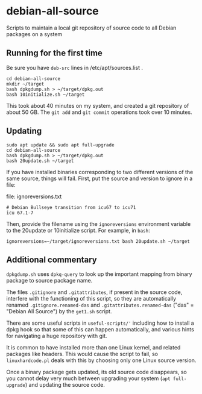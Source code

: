 # debian-all-source

Scripts to maintain a local git repository of source code to all
Debian packages on a system

## Running for the first time

Be sure you have `deb-src` lines in /etc/apt/sources.list .

```
cd debian-all-source
mkdir ~/target
bash dpkgdump.sh > ~/target/dpkg.out
bash 10initialize.sh ~/target
```

This took about 40 minutes on my system, and created a git repository
of about 50 GB.  The `git add` and `git commit` operations took over
10 minutes.

## Updating

```
sudo apt update && sudo apt full-upgrade
cd debian-all-source
bash dpkgdump.sh > ~/target/dpkg.out
bash 20update.sh ~/target
```

If you have installed binaries corresponding to two different versions
of the same source, things will fail.  First, put the source and
version to ignore in a file:

file: ignoreversions.txt
```
# Debian Bullseye transition from icu67 to icu71
icu 67.1-7
```

Then, provide the filename using the `ignoreversions` environment
variable to the 20update or 10initialize script.  For example, in
`bash`:

```
ignoreversions=~/target/ignoreversions.txt bash 20update.sh ~/target
```

## Additional commentary

`dpkgdump.sh` uses `dpkq-query` to look up the important mapping from
binary package to source package name.

The files `.gitignore` and `.gitattributes`, if present in the source
code, interfere with the functioning of this script, so they are
automatically renamed `.gitignore.renamed-das` and
`.gitattributes.renamed-das` ("das" = "Debian All Source") by the
`get1.sh` script.

There are some useful scripts in `useful-scripts/'` including how to
install a dpkg hook so that some of this can happen automatically, and
various hints for navigating a huge repository with git.

It is common to have installed more than one Linux kernel, and related
packages like headers.  This would cause the script to fail, so
`linuxhardcode.pl` deals with this by choosing only one Linux source
version.

Once a binary package gets updated, its old source code disappears, so
you cannot delay very much between upgrading your system (`apt
full-upgrade`) and updating the source code.
